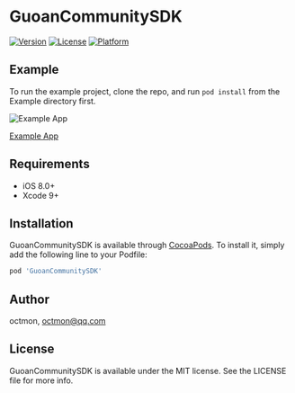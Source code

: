 # GuoanCommunitySDK

[![Version](https://img.shields.io/cocoapods/v/GuoanCommunitySDK.svg?style=flat)](http://cocoapods.org/pods/GuoanCommunitySDK)
[![License](https://img.shields.io/cocoapods/l/GuoanCommunitySDK.svg?style=flat)](http://cocoapods.org/pods/GuoanCommunitySDK)
[![Platform](https://img.shields.io/cocoapods/p/GuoanCommunitySDK.svg?style=flat)](http://cocoapods.org/pods/GuoanCommunitySDK)

## Example

To run the example project, clone the repo, and run `pod install` from the Example directory first.

![Example App](https://www.pgyer.com/app/qrcode/gcsdk)

[Example App](https://www.pgyer.com/gcsdk)

## Requirements

- iOS 8.0+
- Xcode 9+

## Installation

GuoanCommunitySDK is available through [CocoaPods](http://cocoapods.org). To install
it, simply add the following line to your Podfile:

```ruby
pod 'GuoanCommunitySDK'
```

## Author

octmon, octmon@qq.com

## License

GuoanCommunitySDK is available under the MIT license. See the LICENSE file for more info.
